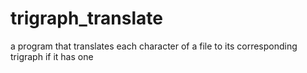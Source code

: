 # trigraph_translate
a program that translates each character of a file to its corresponding trigraph if it has one
